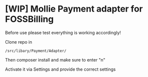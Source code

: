 # [WIP] Mollie Payment adapter for FOSSBilling

Before use please test everything is working accordingly!

Clone repo in 
```
/src/libary/Payment/Adapter/
```

Then composer install and make sure to enter "n" 

Activate it via Settings and provide the correct settings

